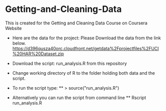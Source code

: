 # Getting-and-Cleaning-Data
This is created for the Getting and Cleaning Data Course on Coursera Website

* Here are the data for the project: Please Download the data from the link below.
https://d396qusza40orc.cloudfront.net/getdata%2Fprojectfiles%2FUCI%20HAR%20Dataset.zip 

* Download the script: run_analysis.R  from this repository
* Change working directory of R to the folder holding both data and the script.
* To run the script type: 
** > source("run_analysis.R")
* Alternatively you can run the script from command line
** Rscript run_analysis.R


